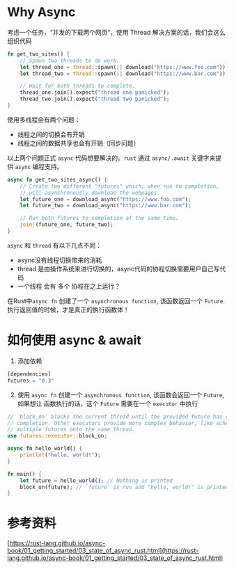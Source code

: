 # Why Async

考虑一个任务，“并发的下载两个网页”，使用 Thread 解决方案的话，我们会这么组织代码
```rust
fn get_two_sites() {
    // Spawn two threads to do work.
    let thread_one = thread::spawn(|| download("https://www.foo.com"));
    let thread_two = thread::spawn(|| download("https://www.bar.com"));

    // Wait for both threads to complete.
    thread_one.join().expect("thread one panicked");
    thread_two.join().expect("thread two panicked");
}
```
使用多线程会有两个问题：
* 线程之间的切换会有开销
* 线程之间的数据共享也会有开销（同步问题）

以上两个问题正式 `async` 代码想要解决的。`rust` 通过 `async/.await` 关键字来提供 `async` 编程支持。
```rust
async fn get_two_sites_async() {
    // Create two different "futures" which, when run to completion,
    // will asynchronously download the webpages.
    let future_one = download_async("https://www.foo.com");
    let future_two = download_async("https://www.bar.com");

    // Run both futures to completion at the same time.
    join!(future_one, future_two);
}
```

`async` 和 `thread` 有以下几点不同：
* async没有线程切换带来的消耗
* thread 是由操作系统来进行切换的，async代码的协程切换需要用户自己写代码
* 一个线程 会有 多个 协程在之上运行？

在Rust中`async fn` 创建了一个 `asynchronous function`, 该函数返回一个 `Future`. 执行返回值的时候，才是真正的执行函数体！

# 如何使用 async & await
1. 添加依赖
```rust
[dependencies]
futures = "0.3"
```
2. 使用 `async fn` 创建一个 `asynchronous function`, 该函数会返回一个 `Future`, 如果想让 函数执行的话，这个 `Future` 需要在一个 `executor` 中执行
```rust
// `block_on` blocks the current thread until the provided future has run to
// completion. Other executors provide more complex behavior, like scheduling
// multiple futures onto the same thread.
use futures::executor::block_on;

async fn hello_world() {
    println!("hello, world!");
}

fn main() {
    let future = hello_world(); // Nothing is printed
    block_on(future); // `future` is run and "hello, world!" is printed, block_on 会阻塞当前进程，直到 future 
}
```


# 参考资料
[https://rust-lang.github.io/async-book/01_getting_started/03_state_of_async_rust.html](https://rust-lang.github.io/async-book/01_getting_started/03_state_of_async_rust.html)
